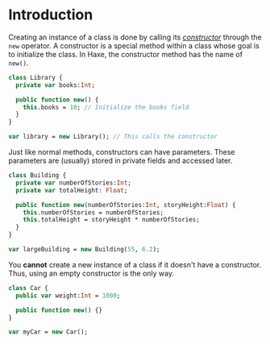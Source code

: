 # Introduction

Creating an instance of a class is done by calling its [_constructor_][constructor] through the `new` operator. A constructor is a special method within a class whose goal is to initialize the class. In Haxe, the constructor method has the name of `new()`.

```haxe
class Library {
  private var books:Int;

  public function new() {
    this.books = 10; // Initialize the books field
  }
}

var library = new Library(); // This calls the constructor
```

Just like normal methods, constructors can have parameters. These parameters are (usually) stored in private fields and accessed later.

```haxe
class Building {
  private var numberOfStories:Int;
  private var totalHeight: Float;

  public function new(numberOfStories:Int, storyHeight:Float) {
    this.numberOfStories = numberOfStories;
    this.totalHeight = storyHeight * numberOfStories;
  }
}

var largeBuilding = new Building(55, 6.2);
```

You **cannot** create a new instance of a class if it doesn't have a constructor. Thus, using an empty constructor is the only way.

```haxe
class Car {
  public var weight:Int = 1000;

  public function new() {}
}

var myCar = new Car();
```

[constructor]: https://haxe.org/manual/types-class-constructor.html